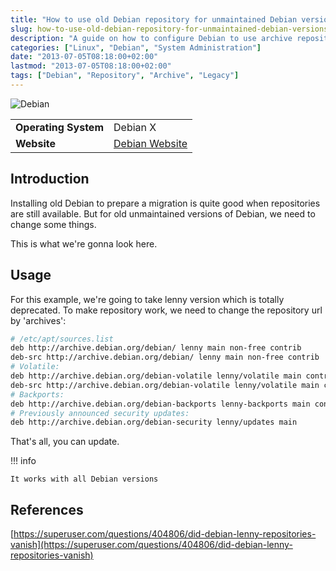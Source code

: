 ```yaml
---
title: "How to use old Debian repository for unmaintained Debian versions"
slug: how-to-use-old-debian-repository-for-unmaintained-debian-versions/
description: "A guide on how to configure Debian to use archive repositories for unmaintained Debian versions."
categories: ["Linux", "Debian", "System Administration"]
date: "2013-07-05T08:18:00+02:00"
lastmod: "2013-07-05T08:18:00+02:00"
tags: ["Debian", "Repository", "Archive", "Legacy"]
---
```


![Debian](../../../static/images/debian.avif)


|||
|-|-|
| **Operating System** | Debian X |
| **Website** | [Debian Website](https://www.debian.org) |


## Introduction

Installing old Debian to prepare a migration is quite good when repositories are still available. But for old unmaintained versions of Debian, we need to change some things.

This is what we're gonna look here.

## Usage

For this example, we're going to take lenny version which is totally deprecated. To make repository work, we need to change the repository url by 'archives':

```bash
# /etc/apt/sources.list
deb http://archive.debian.org/debian/ lenny main non-free contrib
deb-src http://archive.debian.org/debian/ lenny main non-free contrib
# Volatile:
deb http://archive.debian.org/debian-volatile lenny/volatile main contrib non-free
deb-src http://archive.debian.org/debian-volatile lenny/volatile main contrib non-free
# Backports:
deb http://archive.debian.org/debian-backports lenny-backports main contrib non-free
# Previously announced security updates:
deb http://archive.debian.org/debian-security lenny/updates main
```

That's all, you can update.

!!! info

    It works with all Debian versions

## References

[https://superuser.com/questions/404806/did-debian-lenny-repositories-vanish](https://superuser.com/questions/404806/did-debian-lenny-repositories-vanish)
